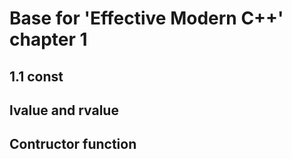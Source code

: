 # Base for 'Effective Modern C++' chapter 1



## 1.1 const



## lvalue and rvalue  



## Contructor function
